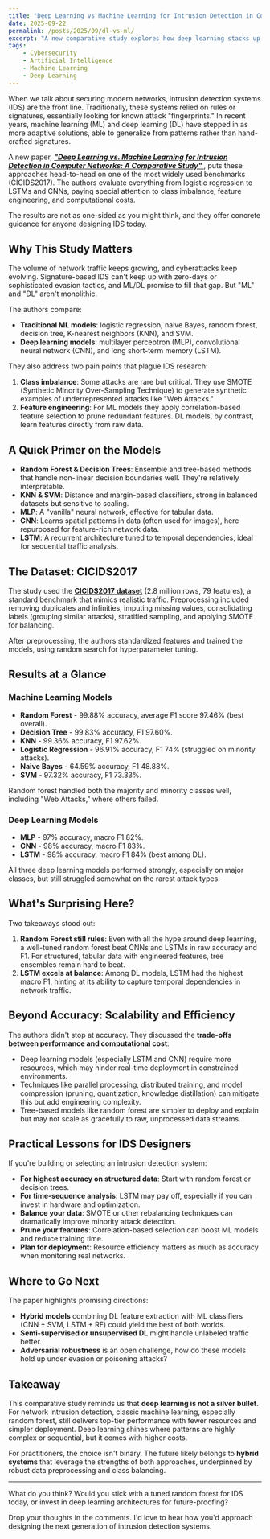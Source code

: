 ```yaml
---
title: "Deep Learning vs Machine Learning for Intrusion Detection in Computer Networks"
date: 2025-09-22
permalink: /posts/2025/09/dl-vs-ml/
excerpt: "A new comparative study explores how deep learning stacks up against classic machine learning for intrusion detection in computer networks, revealing both surprising winners and practical trade-offs."
tags:
    - Cybersecurity
    - Artificial Intelligence
    - Machine Learning
    - Deep Learning
---
```


When we talk about securing modern networks, intrusion detection systems (IDS) are the front line. Traditionally, these systems relied on rules or signatures, essentially looking for known attack "fingerprints." In recent years, machine learning (ML) and deep learning (DL) have stepped in as more adaptive solutions, able to generalize from patterns rather than hand-crafted signatures.

A new paper, <a href="https://doi.org/10.3390/app15041903" target="_blank"><em><strong> "Deep Learning vs. Machine Learning for Intrusion Detection in Computer Networks: A Comparative Study" </strong></em></a>, puts these approaches head-to-head on one of the most widely used benchmarks (CICIDS2017). The authors evaluate everything from logistic regression to LSTMs and CNNs, paying special attention to class imbalance, feature engineering, and computational costs.

The results are not as one-sided as you might think, and they offer concrete guidance for anyone designing IDS today.


## Why This Study Matters

The volume of network traffic keeps growing, and cyberattacks keep evolving. Signature-based IDS can't keep up with zero-days or sophisticated evasion tactics, and ML/DL promise to fill that gap. But "ML" and "DL" aren't monolithic. 

The authors compare:

- **Traditional ML models**: logistic regression, naive Bayes, random forest, decision tree, K-nearest neighbors (KNN), and SVM.
- **Deep learning models**: multilayer perceptron (MLP), convolutional neural network (CNN), and long short-term memory (LSTM).

They also address two pain points that plague IDS research:

1. **Class imbalance**: Some attacks are rare but critical. They use SMOTE (Synthetic Minority Over-Sampling Technique) to generate synthetic examples of underrepresented attacks like "Web Attacks."
2. **Feature engineering**: For ML models they apply correlation-based feature selection to prune redundant features. DL models, by contrast, learn features directly from raw data.


## A Quick Primer on the Models

- **Random Forest & Decision Trees**: Ensemble and tree-based methods that handle non-linear decision boundaries well. They're relatively interpretable.
- **KNN & SVM**: Distance and margin-based classifiers, strong in balanced datasets but sensitive to scaling.
- **MLP**: A "vanilla" neural network, effective for tabular data.
- **CNN**: Learns spatial patterns in data (often used for images), here repurposed for feature-rich network data.
- **LSTM**: A recurrent architecture tuned to temporal dependencies, ideal for sequential traffic analysis.


## The Dataset: CICIDS2017

The study used the <a href="https://ieee-dataport.org/documents/cicids2017" target="_blank"><strong>CICIDS2017 dataset</strong></a> (2.8 million rows, 79 features), a standard benchmark that mimics realistic traffic. Preprocessing included removing duplicates and infinities, imputing missing values, consolidating labels (grouping similar attacks), stratified sampling, and applying SMOTE for balancing.

After preprocessing, the authors standardized features and trained the models, using random search for hyperparameter tuning.

## Results at a Glance

### Machine Learning Models

- **Random Forest** - 99.88% accuracy, average F1 score 97.46% (best overall).
- **Decision Tree** - 99.83% accuracy, F1 97.60%.
- **KNN** - 99.36% accuracy, F1 97.62%.
- **Logistic Regression** - 96.91% accuracy, F1 74% (struggled on minority attacks).
- **Naive Bayes** - 64.59% accuracy, F1 48.88%.
- **SVM** - 97.32% accuracy, F1 73.33%.

Random forest handled both the majority and minority classes well, including "Web Attacks," where others failed.

### Deep Learning Models

- **MLP** - 97% accuracy, macro F1 82%.
- **CNN** - 98% accuracy, macro F1 83%.
- **LSTM** - 98% accuracy, macro F1 84% (best among DL).

All three deep learning models performed strongly, especially on major classes, but still struggled somewhat on the rarest attack types.


## What's Surprising Here?

Two takeaways stood out:

1. **Random Forest still rules**: Even with all the hype around deep learning, a well-tuned random forest beat CNNs and LSTMs in raw accuracy and F1. For structured, tabular data with engineered features, tree ensembles remain hard to beat.
2. **LSTM excels at balance**: Among DL models, LSTM had the highest macro F1, hinting at its ability to capture temporal dependencies in network traffic.


## Beyond Accuracy: Scalability and Efficiency

The authors didn't stop at accuracy. They discussed the **trade-offs between performance and computational cost**:

- Deep learning models (especially LSTM and CNN) require more resources, which may hinder real-time deployment in constrained environments.
- Techniques like parallel processing, distributed training, and model compression (pruning, quantization, knowledge distillation) can mitigate this but add engineering complexity.
- Tree-based models like random forest are simpler to deploy and explain but may not scale as gracefully to raw, unprocessed data streams.


## Practical Lessons for IDS Designers

If you're building or selecting an intrusion detection system:

- **For highest accuracy on structured data**: Start with random forest or decision trees.
- **For time-sequence analysis**: LSTM may pay off, especially if you can invest in hardware and optimization.
- **Balance your data**: SMOTE or other rebalancing techniques can dramatically improve minority attack detection.
- **Prune your features**: Correlation-based selection can boost ML models and reduce training time.
- **Plan for deployment**: Resource efficiency matters as much as accuracy when monitoring real networks.


## Where to Go Next

The paper highlights promising directions:

- **Hybrid models** combining DL feature extraction with ML classifiers (CNN + SVM, LSTM + RF) could yield the best of both worlds.
- **Semi-supervised or unsupervised DL** might handle unlabeled traffic better.
- **Adversarial robustness** is an open challenge, how do these models hold up under evasion or poisoning attacks?


## Takeaway

This comparative study reminds us that **deep learning is not a silver bullet**. For network intrusion detection, classic machine learning, especially random forest, still delivers top-tier performance with fewer resources and simpler deployment. Deep learning shines where patterns are highly complex or sequential, but it comes with higher costs.

For practitioners, the choice isn't binary. The future likely belongs to **hybrid systems** that leverage the strengths of both approaches, underpinned by robust data preprocessing and class balancing.

---

What do you think? Would you stick with a tuned random forest for IDS today, or invest in deep learning architectures for future-proofing? 

Drop your thoughts in the comments. I'd love to hear how you'd approach designing the next generation of intrusion detection systems.
